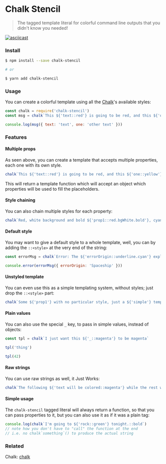Chalk Stencil
===============

> The tagged template literal for colorful command line outputs that you didn't know you needed!

[![asciicast](https://asciinema.org/a/7yrb3royn7zvf689e85qaicz9.png)](https://asciinema.org/a/7yrb3royn7zvf689e85qaicz9)

### Install

```bash
$ npm install --save chalk-stencil

# or

$ yarn add chalk-stencil
```

### Usage

You can create a colorful template using all the [Chalk][1]'s available styles:

```js
const chalk = require('chalk-stencil')
const msg = chalk`This ${'text::red'} is going to be red, and this ${'one::yellow'} yellow`

console.log(msg({ text: 'text', one: 'other text' }))
```

### Features

#### Multiple props
As seen above, you can create a template that accepts multiple properties, each one with its own style.

```js
chalk`This ${'text::red'} is going to be red, and this ${'one::yellow'} yellow`
```

This will return a template function which will accept an object which properties will be used to fill the placeholders.

#### Style chaining
You can also chain multiple styles for each property:

```js
chalk`Red, white background and bold ${'prop1::red.bgWhite.bold'}, cyan underlined ${'prop2::cyan.underline'}`
```

#### Default style
You may want to give a default style to a whole template, well, you can by adding the `::<style>` at the very end of the string:

```js
const errorMsg = chalk`Error: The ${'errorOrigin::underline.cyan'} exploded with the power of a thousand rainbows!::red`

console.error(errorMsg({ errorOrigin: 'Spaceship' }))
```

#### Unstyled template
You can even use this as a simple templating system, without styles; just drop the `::<style>` part:

```js
chalk`Some ${'prop1'} with no particular style, just a ${'simple'} template`
```

#### Plain values
You can also use the special `_` key, to pass in simple values, instead of objects:

```js
const tpl = chalk`I just want this ${'_::magenta'} to be magenta`

tpl('thing')

tpl(42)
```

#### Raw strings
You can use raw strings as well, it Just Works:

```js
chalk`The following ${'text will be colored::magenta'} while the rest will not.`
```

#### Simple usage
The `chalk-stencil` tagged literal will always return a function, so that you can pass properties
to it, but you can also use it as if it was a plain tag:

```js
console.log(chalk`I'm going to ${'rock::green'} tonight.::bold`)
// note how you don't have to "call" the function at the end
// i.e. no chalk`something`() to produce the actual string
```

### Related

Chalk: [chalk][1]


[1]: https://github.com/chalk/chalk
